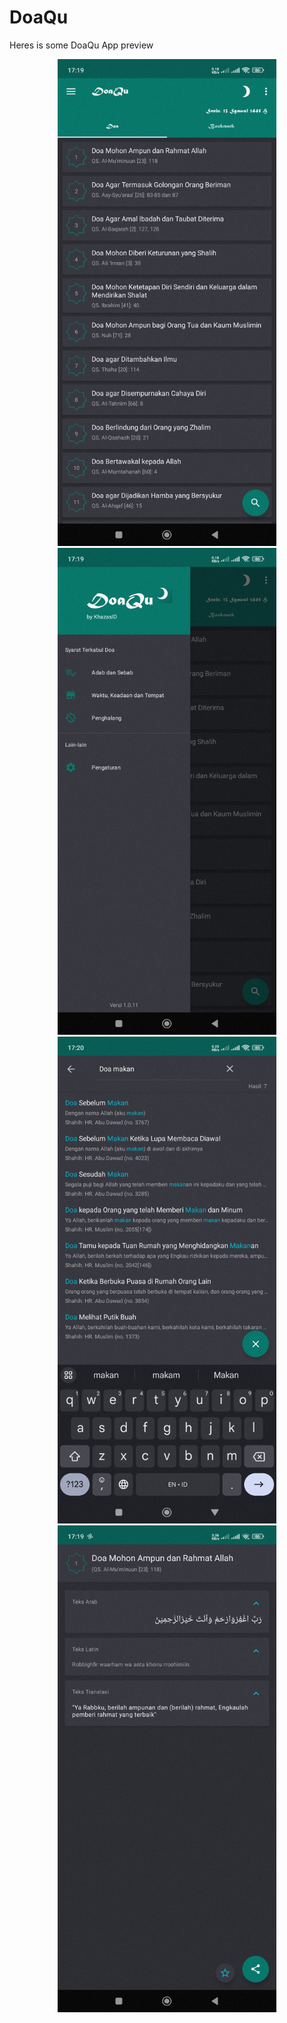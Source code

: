 <h1>DoaQu</h1>

Heres is some DoaQu App preview

<p align="center">
  <img src="app-preview/app-preview-1.jpg" width="350" />
  <img src="app-preview/app-preview-2.jpg" width="350" />
  <img src="app-preview/app-preview-3.jpg" width="350" />
  <img src="app-preview/app-preview-4.jpg" width="350" />
</p>
